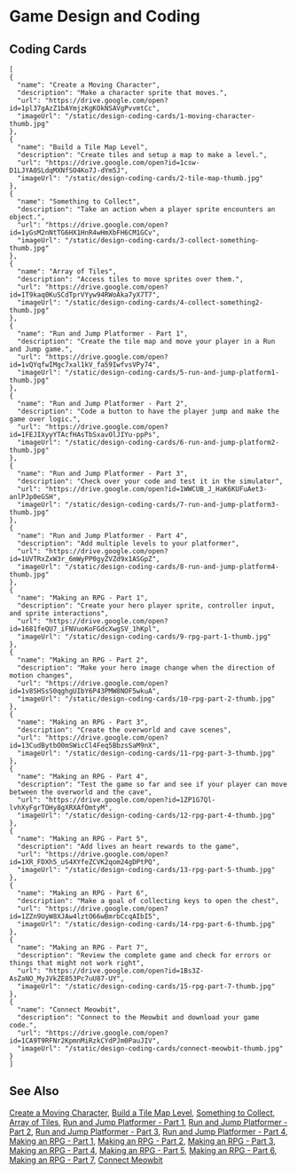 # Game Design and Coding

## Coding Cards

```codecard
[
{
  "name": "Create a Moving Character",
  "description": "Make a character sprite that moves.",
  "url": "https://drive.google.com/open?id=1pl37gAzZ1bAYmjzKgKOkNSAVgPvvmtCc",
  "imageUrl": "/static/design-coding-cards/1-moving-character-thumb.jpg"
},
{
  "name": "Build a Tile Map Level",
  "description": "Create tiles and setup a map to make a level.",
  "url": "https://drive.google.com/open?id=1csw-D1LJYA0SLdqMXNfSO4Ko7J-dYm5J",
  "imageUrl": "/static/design-coding-cards/2-tile-map-thumb.jpg"
},
{
  "name": "Something to Collect",
  "description": "Take an action when a player sprite encounters an object.",
  "url": "https://drive.google.com/open?id=1yGsM2nNtTG6HX1HnR4wHmXbFH6CM1GCv",
  "imageUrl": "/static/design-coding-cards/3-collect-something-thumb.jpg"
},
{
  "name": "Array of Tiles",
  "description": "Access tiles to move sprites over them.",
  "url": "https://drive.google.com/open?id=1T9kaq0KuSCdTprVYyw94RWoAka7yX7T7",
  "imageUrl": "/static/design-coding-cards/4-collect-something2-thumb.jpg"
},
{
  "name": "Run and Jump Platformer - Part 1",
  "description": "Create the tile map and move your player in a Run and Jump game.",
  "url": "https://drive.google.com/open?id=1vQYqfwIMgc7xal1kV_fa59IwfvsVPy74",
  "imageUrl": "/static/design-coding-cards/5-run-and-jump-platform1-thumb.jpg"
},
{
  "name": "Run and Jump Platformer - Part 2",
  "description": "Code a button to have the player jump and make the game over logic.",
  "url": "https://drive.google.com/open?id=1FEJIXyyYTAcfHAsTbSxavOlJIYu-ppPs",
  "imageUrl": "/static/design-coding-cards/6-run-and-jump-platform2-thumb.jpg"
},
{
  "name": "Run and Jump Platformer - Part 3",
  "description": "Check over your code and test it in the simulator",
  "url": "https://drive.google.com/open?id=1WWCUB_J_HaK6KUFuAet3-anlPJp0eGSH",
  "imageUrl": "/static/design-coding-cards/7-run-and-jump-platform3-thumb.jpg"
},
{
  "name": "Run and Jump Platformer - Part 4",
  "description": "Add multiple levels to your platformer",
  "url": "https://drive.google.com/open?id=1UVTRxZxW3r_6mWyPP0gyZVZd9x1ASGpZ",
  "imageUrl": "/static/design-coding-cards/8-run-and-jump-platform4-thumb.jpg"
},
{
  "name": "Making an RPG - Part 1",
  "description": "Create your hero player sprite, controller input, and sprite interactions",
  "url": "https://drive.google.com/open?id=1681feQU7_iFNVuoKoFGdcXwgSV_1hKpl",
  "imageUrl": "/static/design-coding-cards/9-rpg-part-1-thumb.jpg"
},
{
  "name": "Making an RPG - Part 2",
  "description": "Make your hero image change when the direction of motion changes",
  "url": "https://drive.google.com/open?id=1v8SHSsS0qghgUIbY6P43PMW8NOF5wkuA",
  "imageUrl": "/static/design-coding-cards/10-rpg-part-2-thumb.jpg"
},
{
  "name": "Making an RPG - Part 3",
  "description": "Create the overworld and cave scenes",
  "url": "https://drive.google.com/open?id=13CudBytbO0mSWicCl4Feq5BbzsSaM9nX",
  "imageUrl": "/static/design-coding-cards/11-rpg-part-3-thumb.jpg"
},
{
  "name": "Making an RPG - Part 4",
  "description": "Test the game so far and see if your player can move between the overworld and the cave",
  "url": "https://drive.google.com/open?id=1ZP1G7Ql-lvhXyFgrTOHy8gXRXAfOmtyM",
  "imageUrl": "/static/design-coding-cards/12-rpg-part-4-thumb.jpg"
},
{
  "name": "Making an RPG - Part 5",
  "description": "Add lives an heart rewards to the game",
  "url": "https://drive.google.com/open?id=1XR_FDXh5_uS4XYfeZCVK2qom24gDPtPQ",
  "imageUrl": "/static/design-coding-cards/13-rpg-part-5-thumb.jpg"
},
{
  "name": "Making an RPG - Part 6",
  "description": "Make a goal of collecting keys to open the chest",
  "url": "https://drive.google.com/open?id=1ZZn9UyW8XJAw4lztO66wBmrbCcqAIbI5",
  "imageUrl": "/static/design-coding-cards/14-rpg-part-6-thumb.jpg"
},
{
  "name": "Making an RPG - Part 7",
  "description": "Review the complete game and check for errors or things that might not work right",
  "url": "https://drive.google.com/open?id=1Bs3Z-AsZaNO_MyJVkZE853Pc7uU87-UY",
  "imageUrl": "/static/design-coding-cards/15-rpg-part-7-thumb.jpg"
},
{
  "name": "Connect Meowbit",
  "description": "Connect to the Meowbit and download your game code.",
  "url": "https://drive.google.com/open?id=1CA9T9RFNr2KpmnMiRzkCYdPJm0PauJIV",
  "imageUrl": "/static/design-coding-cards/connect-meowbit-thumb.jpg"
}
]
```

## See Also

[Create a Moving Character](https://drive.google.com/open?id=1pl37gAzZ1bAYmjzKgKOkNSAVgPvvmtCc),
[Build a Tile Map Level](https://drive.google.com/open?id=1csw-D1LJYA0SLdqMXNfSO4Ko7J-dYm5J),
[Something to Collect](https://drive.google.com/open?id=1yGsM2nNtTG6HX1HnR4wHmXbFH6CM1GCv),
[Array of Tiles](https://drive.google.com/open?id=1T9kaq0KuSCdTprVYyw94RWoAka7yX7T7),
[Run and Jump Platformer - Part 1](https://drive.google.com/open?id=1vQYqfwIMgc7xal1kV_fa59IwfvsVPy74),
[Run and Jump Platformer - Part 2](https://drive.google.com/open?id=1FEJIXyyYTAcfHAsTbSxavOlJIYu-ppPs),
[Run and Jump Platformer - Part 3](https://drive.google.com/open?id=1WWCUB_J_HaK6KUFuAet3-anlPJp0eGSH),
[Run and Jump Platformer - Part 4](https://drive.google.com/open?id=1UVTRxZxW3r_6mWyPP0gyZVZd9x1ASGpZ),
[Making an RPG - Part 1](https://drive.google.com/open?id=1681feQU7_iFNVuoKoFGdcXwgSV_1hKpl),
[Making an RPG - Part 2](https://drive.google.com/open?id=1v8SHSsS0qghgUIbY6P43PMW8NOF5wkuA),
[Making an RPG - Part 3](https://drive.google.com/open?id=13CudBytbO0mSWicCl4Feq5BbzsSaM9nX),
[Making an RPG - Part 4](https://drive.google.com/open?id=1ZP1G7Ql-lvhXyFgrTOHy8gXRXAfOmtyM),
[Making an RPG - Part 5](https://drive.google.com/open?id=1XR_FDXh5_uS4XYfeZCVK2qom24gDPtPQ),
[Making an RPG - Part 6](https://drive.google.com/open?id=1ZZn9UyW8XJAw4lztO66wBmrbCcqAIbI5),
[Making an RPG - Part 7](https://drive.google.com/open?id=1Bs3Z-AsZaNO_MyJVkZE853Pc7uU87-UY),
[Connect Meowbit](https://drive.google.com/open?id=1CA9T9RFNr2KpmnMiRzkCYdPJm0PauJIV)
